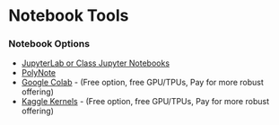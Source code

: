 # Notebook Tools

### Notebook Options
- [JupyterLab or Class Jupyter Notebooks](https://jupyter.org/install.html)
- [PolyNote](https://polynote.org/)
- [Google Colab](https://colab.research.google.com/notebooks/intro.ipynb) - (Free option, free GPU/TPUs, Pay for more robust offering)
- [Kaggle Kernels](https://www.kaggle.com/kernels) - (Free option, free GPU/TPUs, Pay for more robust offering)

